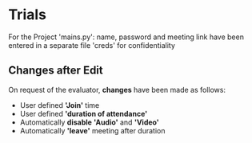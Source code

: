 # Trials
For the Project 'mains.py': name, password and meeting link have been entered in a separate file 'creds' for confidentiality <br />
## Changes after Edit
On request of the evaluator, **changes** have been made as follows:
* User defined **'Join'** time
* User defined **'duration of attendance'**
* Automatically **disable** **'Audio'** and **'Video'**
* Automatically **'leave'** meeting after duration
